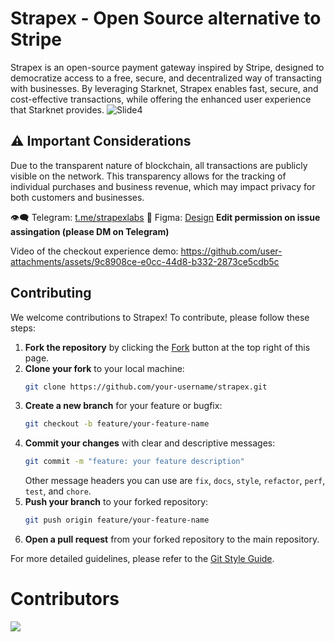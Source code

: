 # Strapex - Open Source alternative to Stripe

Strapex is an open-source payment gateway inspired by Stripe, designed to democratize access to a free, secure, and decentralized way of transacting with businesses. By leveraging Starknet, Strapex enables fast, secure, and cost-effective transactions, while offering the enhanced user experience that Starknet provides.
![Slide4](https://github.com/user-attachments/assets/b9e4e13c-938e-4c29-a684-d94a084c0adf)


## ⚠️ Important Considerations
Due to the transparent nature of blockchain, all transactions are publicly visible on the network. This transparency allows for the tracking of individual purchases and business revenue, which may impact privacy for both customers and businesses.


👁️‍🗨️ Telegram: [t.me/strapexlabs](https://t.me/strapexlabs)
🎨 Figma: [Design](https://www.figma.com/design/1ZUxHzVqJw9vlY65cyYyvP/Untitled?node-id=0-1&t=a9OW5jcHrQkMgH0k-1) **Edit permission on issue assingation (please DM on Telegram)**



Video of the checkout experience demo:
https://github.com/user-attachments/assets/9c8908ce-e0cc-44d8-b332-2873ce5cdb5c

## Contributing

We welcome contributions to Strapex! To contribute, please follow these steps:

1. **Fork the repository** by clicking the [Fork](https://github.com/strapexlabs/strapex/fork) button at the top right of this page.
2. **Clone your fork** to your local machine:
   ```bash
   git clone https://github.com/your-username/strapex.git
   ```
3. **Create a new branch** for your feature or bugfix:
   ```bash
   git checkout -b feature/your-feature-name
   ```
4. **Commit your changes** with clear and descriptive messages:
   ```bash
   git commit -m "feature: your feature description"
   ```
   Other message headers you can use are `fix`, `docs`, `style`, `refactor`, `perf`, `test`, and `chore`.
5. **Push your branch** to your forked repository:
   ```bash
   git push origin feature/your-feature-name
   ```
6. **Open a pull request** from your forked repository to the main repository.

For more detailed guidelines, please refer to the [Git Style Guide](https://udacity.github.io/git-styleguide/).

# Contributors

<a href="https://github.com/StrapexLabs/strapex/graphs/contributors">
  <img src="https://contrib.rocks/image?repo=StrapexLabs/strapex" />
</a>
